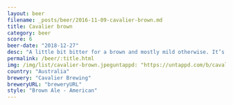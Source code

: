 ```yaml
---
layout: beer
filename: _posts/beer/2016-11-09-cavalier-brown.md
title: Cavalier brown
category: beer
score: 6
beer-date: "2018-12-27"
desc: "A little bit bitter for a brown and mostly mild otherwise. It’s not a bad beer, just not what I look for"
permalink: /beer/:title.html
img: /img/list/cavalier-brown.jpeguntappd: "https://untappd.com/b/cavalier-brewing-brown/37770"
country: "Australia"
brewery: "Cavalier Brewing"
breweryURL: "breweryURL"
style: "Brown Ale - American"
---
```

